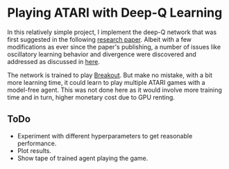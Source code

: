 
# Playing ATARI with Deep-Q Learning

In this relatively simple project, I implement the deep-Q network that was first suggested in the following [research paper](https://arxiv.org/abs/1312.5602).
Albeit with a few modifications as ever since the paper's publishing, a number of
issues like oscillatory learning behavior and divergence were discovered and addressed as discussed in [here](https://huggingface.co/learn/deep-rl-course/unit3/deep-q-algorithm).

The network is trained to play [Breakout](https://ale.farama.org/environments/breakout/). But make no mistake, with
a bit more learning time, it could learn to play multiple ATARI games with a model-free agent. This was
not done here as it would involve more training time and in turn, higher monetary cost due to  GPU renting.

## ToDo
- Experiment with different hyperparameters to get reasonable performance.
- Plot results.
- Show tape of trained agent playing the game.



